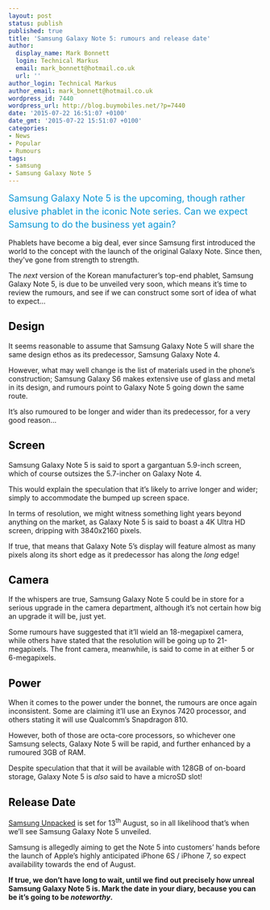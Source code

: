 ```yaml
---
layout: post
status: publish
published: true
title: 'Samsung Galaxy Note 5: rumours and release date'
author:
  display_name: Mark Bonnett
  login: Technical Markus
  email: mark_bonnett@hotmail.co.uk
  url: ''
author_login: Technical Markus
author_email: mark_bonnett@hotmail.co.uk
wordpress_id: 7440
wordpress_url: http://blog.buymobiles.net/?p=7440
date: '2015-07-22 16:51:07 +0100'
date_gmt: '2015-07-22 15:51:07 +0100'
categories:
- News
- Popular
- Rumours
tags:
- samsung
- Samsung Galaxy Note 5
---
```

<p><span class="postStandFirst" style="color: #0896d5; line-height: 26px; font-size: 18px;">Samsung Galaxy Note 5 is the upcoming, though rather elusive phablet in the iconic Note series. Can we expect Samsung to do the business yet again?</span></p>
<p>Phablets have become a big deal, ever since Samsung first introduced the world to the concept with the launch of the original Galaxy Note. Since then, they've&nbsp;gone from strength to strength.</p>
<p>The <em>next </em>version of the Korean manufacturer&rsquo;s top-end phablet, Samsung Galaxy Note 5, is due to be unveiled very soon, which means it&rsquo;s time to review the rumours, and see if we can construct some sort of idea of what to expect&hellip;</p>
<h2><span style="color: #000000;">Design</span></h2>
<p>It seems reasonable to assume that Samsung Galaxy Note 5 will share the same design ethos as its predecessor, Samsung Galaxy Note 4.</p>
<p>However, what may well change is the list of materials used in the phone&rsquo;s construction; Samsung Galaxy S6 makes extensive use of glass and metal in its design, and rumours point to Galaxy Note 5 going down the same route.</p>
<p>It&rsquo;s also rumoured to be longer and wider than its predecessor, for a very good reason...</p>
<h2><span style="color: #000000;">Screen</span></h2>
<p>Samsung Galaxy Note 5 is said to sport a gargantuan 5.9-inch screen, which of course outsizes the 5.7-incher on Galaxy Note 4.</p>
<p>This would explain the speculation that it&rsquo;s likely to arrive longer and wider; simply to accommodate the bumped up screen space.</p>
<p>In terms of resolution, we might witness something light years beyond anything on the market, as Galaxy Note 5 is said to boast a 4K Ultra HD screen, dripping with 3840x2160 pixels.</p>
<p>If true, that means that Galaxy Note 5&rsquo;s display will feature almost as many pixels along its short edge as it predecessor has along the <em>long</em> edge!</p>
<h2><span style="color: #000000;">Camera</span></h2>
<p>If the whispers are true, Samsung Galaxy Note 5 could be in store for a serious upgrade in the camera department, although it&rsquo;s not certain how big an upgrade it will be, just yet.</p>
<p>Some rumours have suggested that it&rsquo;ll wield an 18-megapixel camera, while others have stated that the resolution will be going up to 21-megapixels. The front camera, meanwhile, is said to come in at either 5 or 6-megapixels.</p>
<h2><span style="color: #000000;">Power</span></h2>
<p>When it comes to the power under the bonnet, the rumours are once again inconsistent. Some are claiming it&rsquo;ll use an Exynos 7420 processor, and others stating it will use Qualcomm&rsquo;s Snapdragon 810.</p>
<p>However, both of those are octa-core processors, so whichever one Samsung selects, Galaxy Note 5 will be rapid, and further enhanced by a rumoured 3GB of RAM.</p>
<p>Despite speculation that that it will be available with 128GB of on-board storage, Galaxy Note 5 is <em>also</em> said to have a microSD slot!</p>
<h2><span style="color: #000000;">Release Date</span></h2>
<p><a href="http://www.samsung.com/uk/unpacked/" target="_blank" rel="noopener noreferrer">Samsung Unpacked</a> is set for 13<sup>th</sup> August, so in all likelihood that&rsquo;s when we&rsquo;ll see Samsung Galaxy Note 5 unveiled.</p>
<p>Samsung is allegedly aiming to get the Note 5 into customers&rsquo; hands before the launch of Apple&rsquo;s highly anticipated iPhone 6S / iPhone 7, so expect availability towards the end of August.</p>
<p><strong>If true, we don&rsquo;t have long to wait, until we find out precisely how unreal Samsung Galaxy Note 5 is. Mark the date in your diary, because you can be it&rsquo;s going to be <em>noteworthy</em>. </strong></p>
